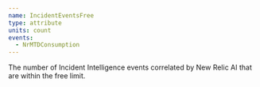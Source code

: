 ```yaml
---
name: IncidentEventsFree
type: attribute
units: count
events:
  - NrMTDConsumption
---
```


The number of Incident Intelligence events correlated by New Relic AI that are within the free limit.
